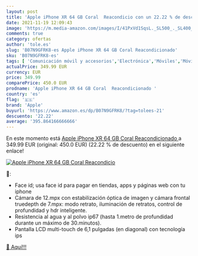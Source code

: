 ```yaml
---
layout: post
title: 'Apple iPhone XR 64 GB Coral  Reacondicio con un 22.22 % de descuento'
date: 2021-11-19 12:09:43
image: 'https://m.media-amazon.com/images/I/41PxVd1SqsL._SL500_._SL400_.jpg'
comments: true
category: ofertas
author: 'tole.es'
slug: 'B07N9GFRK8-es Apple iPhone XR 64 GB Coral Reacondicionado'
sku: 'B07N9GFRK8-es'
tags: [ 'Comunicación móvil y accesorios','Electrónica','Móviles','Móviles y smartphones libres','apple','iphone', ]
actualPrice: 349.99 EUR
currency: EUR
price: 349.99
comparePrice: 450.0 EUR
prodname: 'Apple iPhone XR 64 GB Coral  Reacondicionado '
country: 'es'
flag: '🇪🇸'
brand: 'Apple'
buyurl: 'https://www.amazon.es/dp/B07N9GFRK8/?tag=tolees-21'
descuento: '22.22'
average: '395.864166666666'
---
```


En este momento está [Apple iPhone XR 64 GB Coral  Reacondicionado ](https://www.amazon.es/dp/B07N9GFRK8/?tag=tolees-21) a 349.99 EUR (original: 450.0 EUR) (22.22 %  de descuento) en el siguiente enlace!

[![Apple iPhone XR 64 GB Coral  Reacondicio](https://m.media-amazon.com/images/I/41PxVd1SqsL._SL500_._SL400_.jpg)](https://www.amazon.es/dp/B07N9GFRK8/?tag=tolees-21)

🔎:

- Face id; usa face id para pagar en tiendas, apps y páginas web con tu iphone
- Cámara de 12.mpx con estabilización óptica de imagen y cámara frontal truedepth de 7.mpx: modo retrato, iluminación de retratos, control de profundidad y hdr inteligente.
- Resistencia al agua y al polvo ip67 (hasta 1.metro de profundidad durante un máximo de 30.minutos).
- Pantalla LCD multi-touch de 6,1 pulgadas (en diagonal) con tecnología ips

[🛒 Aquí!!!](https://www.amazon.es/dp/B07N9GFRK8/?tag=tolees-21)
